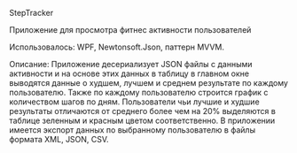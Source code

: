 StepTracker



Приложение для просмотра фитнес активности пользователей



Использовалось: WPF, Newtonsoft.Json, паттерн MVVM.



Описание: Приложение десериализует JSON файлы с данными активности и на основе
этих данных в таблицу в главном окне выводятся данные о худшем, лучшем и среднем
результате по каждому пользователю. Также по каждому пользователю строится график
с количеством шагов по дням. Пользователи чьи лучшие и худшие результаты отличаются
от среднего более чем на 20% выделяются в таблице зеленным и красным цветом соответственно.
В приложении имеется экспорт данных по выбранному пользователю в файлы формата XML, JSON, CSV.
